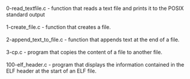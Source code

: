 <br> 0-read_textfile.c -  function that reads a text file and prints it to the POSIX standard output </br>
<br> 1-create_file.c -  function that creates a file. </br>
<br> 2-append_text_to_file.c -  function that appends text at the end of a file. </br>
<br> 3-cp.c -  program that copies the content of a file to another file. </br>
<br> 100-elf_header.c -  program that displays the information contained in the ELF header at the start of an ELF file. </br>